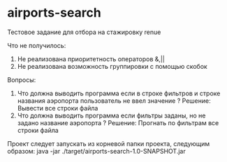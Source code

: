 # airports-search
Тестовое задание для отбора на стажировку renue

Что не получилось:
  1) Не реализована приоритетность операторов &,||
  2) Не реализована возможность группировки с помощью скобок

Вопросы:
  1) Что должна выводить программа если в строке фильтров и строке названия аэропорта пользователь не ввел значение ?
      Решение: Вывести все строки файла
  2) Что должна выводить программа если фильтры заданы, но не задано название аэропорта ?
      Решение: Прогнать по фильтрам все строки файла
  
Проект следует запускать из корневой папки проекта, следующим образом: java -jar ./target/airports-search-1.0-SNAPSHOT.jar
